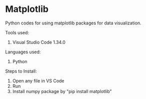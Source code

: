 # Matplotlib
Python codes for using matplotlib packages for data visualization.

Tools used:
1. Visual Studio Code 1.34.0

Languages used:
1. Python

Steps to Install:
1. Open any file in VS Code
2. Run
3. Install numpy package by "pip install matplotlib"
